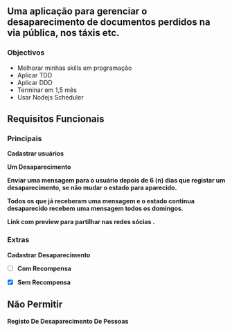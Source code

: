 Uma aplicação para gerenciar o desaparecimento de documentos perdidos na via pública, nos táxis etc.
----------------------------------------------------------------------------------------------------

  

### Objectivos

*   Melhorar minhas skills em programação
*   Aplicar TDD
*   Aplicar DDD
*   Terminar em 1,5 mês
*   Usar Nodejs Scheduler

  

Requisitos Funcionais
---------------------

### Principais

**Cadastrar usuários**

  

**Um Desaparecimento**

  

**Enviar uma mensagem para o usuário depois de 6 (n) dias que registar um desaparecimento, se não mudar o estado para aparecido.**

  

**Todos os que já receberam uma mensagem e o estado continua desaparecido recebem uma mensagem todos os domingos.**

  

**Link com preview para partilhar nas redes sócias .**

  

### Extras

**Cadastrar Desaparecimento**

- [ ] **Com Recompensa**
- [x] **Sem Recompensa**

  

Não Permitir
------------

**Registo De Desaparecimento De Pessoas**
